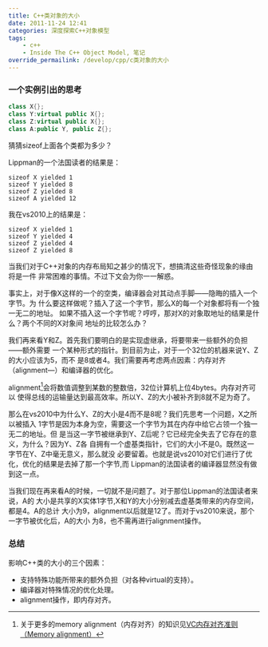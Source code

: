 ```yaml
---
title: C++类对象的大小
date: 2011-11-24 12:41
categories: 深度探索C++对象模型
tags:
	- c++
	- Inside The C++ Object Model, 笔记
override_permailink: /develop/cpp/c类对象的大小
---
```


### 一个实例引出的思考

```cpp
class X{};
class Y:virtual public X{};
class Z:virtual public X{};
class A:public Y, public Z{};
```

猜猜sizeof上面各个类都为多少？

Lippman的一个法国读者的结果是：	 	

	sizeof X yielded 1 						
	sizeof Y yielded 8 						
	sizeof Z yielded 8 						
	sizeof A yielded 12					

我在vs2010上的结果是：

	sizeof X yielded 1   
	sizeof Y yielded 4   
	sizeof Z yielded 4	
	sizeof Z yielded 8		

当我们对于C++对象的内存布局知之甚少的情况下，想搞清这些奇怪现象的缘由将是一件
非常困难的事情。不过下文会为你一一解惑。

事实上，对于像X这样的一个的空类，编译器会对其动点手脚——隐晦的插入一个字节。为
什么要这样做呢？插入了这一个字节，那么X的每一个对象都将有一个独一无二的地址。
如果不插入这一个字节呢？哼哼，那对X的对象取地址的结果是什么？两个不同的X对象间
地址的比较怎么办？

我们再来看Y和Z。首先我们要明白的是实现虚继承，将要带来一些额外的负担——额外需要
一个某种形式的指针。到目前为止，对于一个32位的机器来说Y、Z的大小应该为5，而不
是8或者4。我们需要再考虑两点因素：内存对齐（alignment—）和编译器的优化。

alignment[^注1]会将数值调整到某数的整数倍，32位计算机上位4bytes。内存对齐可以
使得总线的运输量达到最高效率。所以Y、Z的大小被补齐到8就不足为奇了。

那么在vs2010中为什么Y、Z的大小是4而不是8呢？我们先思考一个问题，X之所以被插入
1字节是因为本身为空，需要这一个字节为其在内存中给它占领一个独一无二的地址。但
是当这一字节被继承到Y、Z后呢？它已经完全失去了它存在的意义，为什么？因为Y、Z各
自拥有一个虚基类指针，它们的大小不是0。既然这一字节在Y、Z中毫无意义，那么就没
必要留着。也就是说vs2010对它们进行了优化，优化的结果是去掉了那一个字节,而
Lippman的法国读者的编译器显然没有做到这一点。

当我们现在再来看A的时候，一切就不是问题了。对于那位Lippman的法国读者来说，A的
大小是共享的X实体1字节,X和Y的大小分别减去虚基类带来的内存空间，都是4。A的总计
大小为9，alignment以后就是12了。而对于vs2010来说，那个一字节被优化后，A的大小
为8，也不需再进行alignment操作。

### 总结

影响C++类的大小的三个因素：

-	支持特殊功能所带来的额外负担（对各种virtual的支持）。
-	编译器对特殊情况的优化处理。
-	alignment操作，即内存对齐。


[^注1]:	关于更多的memory alignment（内存对齐）的知识见[VC内存对齐准则（Memory alignment）]( http://www.roading.org/develop/cpp/vc%E5%86%85%E5%AD%98%E5%AF%B9%E9%BD%90%E5%87%86%E5%88%99%EF%BC%88memory-alignment%EF%BC%89.html)
